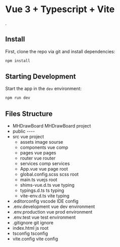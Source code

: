 # Vue 3 + Typescript + Vite

.

## Install

First, clone the repo via git and install dependencies:

```bash
npm install
```

## Starting Development

Start the app in the `dev` environment:

```bash
npm run dev
```
## Files Structure
 - MHDrawBoard MHDrawBoard project
 - public ----
 - src                    vue project
   - assets               image sourse
   - components           vue comp
   - pages                vue pages
   - router               vue router
   - services             comp services
   - App.vue              vue page root
   - global.config.scss   scss root
   - main.ts              vuejs root
   - shims-vue.d.ts       vue typing 
   - typings.d.ts         ts typing
   - vite-env.d.ts        vite typing
 - .editorconfig          vscode IDE config
 - .env.development       vue dev environment
 - .env.production        vue prod environment
 - .env.test              vue test environment
 - .gitignore             git ignore
 - index.html             js root
 - tsconfig               tsconfig
 - vite.config            vite config
